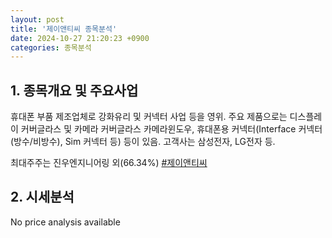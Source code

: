 ```yaml
---
layout: post
title: '제이앤티씨 종목분석'
date: 2024-10-27 21:20:23 +0900
categories: 종목분석
---
```


## 1. 종목개요 및 주요사업

휴대폰 부품 제조업체로 강화유리 및 커넥터 사업 등을 영위. 주요 제품으로는 디스플레이 커버글라스 및 카메라 커버글라스 카메라윈도우, 휴대폰용 커넥터(Interface 커넥터(방수/비방수), Sim 커넥터 등) 등이 있음. 고객사는 삼성전자, LG전자 등. 

최대주주는 진우엔지니어링 외(66.34%)
[#제이앤티씨](#)

## 2. 시세분석

No price analysis available
